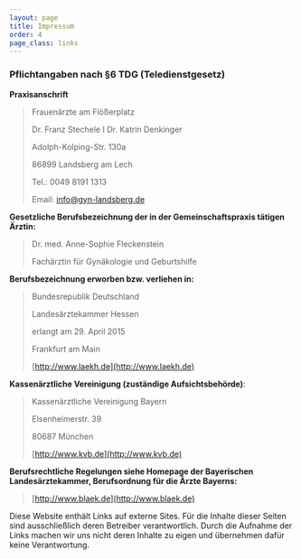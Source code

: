 ```yaml
---
layout: page
title: Impressum
order: 4
page_class: links
---
```


### Pflichtangaben nach §6 TDG (Teledienstgesetz)

**Praxisanschrift**

>Frauenärzte am Flößerplatz
>
>Dr. Franz Stechele I Dr. Katrin Denkinger
>
>Adolph-Kolping-Str. 130a
>
>86899 Landsberg am Lech
>
>Tel.: 0049 8191 1313
>
>Email: info@gyn-landsberg.de

**Gesetzliche Berufsbezeichnung der in der Gemeinschaftspraxis tätigen Ärztin:**
>
>Dr. med. Anne-Sophie Fleckenstein
>
> Fachärztin für Gynäkologie und Geburtshilfe

**Berufsbezeichnung erworben bzw. verliehen in:**

>Bundesrepublik Deutschland
>
>Landesärztekammer Hessen
>
>erlangt am 29. April 2015
>
>Frankfurt am Main
>
>[http://www.laekh.de](http://www.laekh.de)

**Kassenärztliche Vereinigung (zuständige Aufsichtsbehörde)**:

>Kassenärztliche Vereinigung Bayern
>
>Elsenheimerstr. 39
>
>80687 München
>
>[http://www.kvb.de](http://www.kvb.de)

**Berufsrechtliche Regelungen
siehe Homepage der Bayerischen Landesärztekammer,
Berufsordnung für die Ärzte Bayerns:**
>
>[http://www.blaek.de](http://www.blaek.de)

Diese Website enthält Links auf externe Sites. Für die Inhalte dieser Seiten sind ausschließlich deren Betreiber verantwortlich. Durch die Aufnahme der Links machen wir uns nicht deren Inhalte zu eigen und übernehmen dafür keine Verantwortung.
